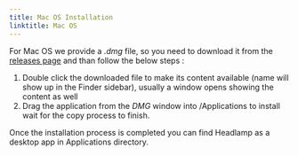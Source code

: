 ```yaml
---
title: Mac OS Installation
linktitle: Mac OS
---
```


For Mac OS we provide a _.dmg_ file, so you need to download it from the [releases page](https://github.com/kinvolk/headlamp/releases)
and than follow the below steps :

1. Double click the downloaded file to make its content available (name will show up in the Finder sidebar), usually a window opens showing the content as well
2. Drag the application from the _DMG_ window into /Applications to install wait for the copy process to finish.

Once the installation process is completed you can find Headlamp as a desktop app in Applications directory.
